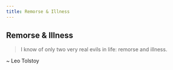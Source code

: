 ```yaml
---
title: Remorse & Illness
---
```


## Remorse & Illness

> I know of only two very real evils in life: remorse and illness.

~ Leo Tolstoy